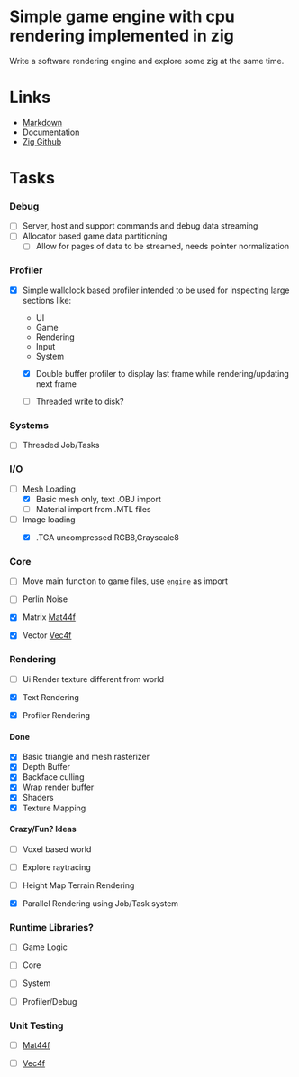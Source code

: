 # Simple game engine with cpu rendering implemented in zig

Write a software rendering engine and explore some zig at the same time.

# Links
  * [Markdown](https://guides.github.com/features/mastering-markdown)
  * [Documentation](https://ziglang.org/documentation/master)
  * [Zig Github](https://github.com/ziglang/zig)

# Tasks
  
### Debug
  - [ ] Server, host and support commands and debug data streaming
  - [ ] Allocator based game data partitioning 
    - [ ] Allow for pages of data to be streamed, needs pointer normalization

### Profiler
  - [x] Simple wallclock based profiler intended to be used for inspecting large sections like:
    * UI
    * Game
    * Rendering
    * Input
    * System

    - [x] Double buffer profiler to display last frame while rendering/updating next frame
    - [ ] Threaded write to disk?

  
### Systems
  - [ ] Threaded Job/Tasks  

### I/O
  - [ ] Mesh Loading
    - [x] Basic mesh only, text .OBJ import 
    - [ ] Material import from .MTL files
  - [ ] Image loading
    - [x] .TGA uncompressed RGB8,Grayscale8


### Core
  - [ ] Move main function to game files, use `engine` as import
  - [ ] Perlin Noise 
  - [x] Matrix [Mat44f](src/core/matrix.zig)
  - [x] Vector [Vec4f](src/core/vector.zig)


### Rendering
  - [ ] Ui Render texture different from world
  - [x] Text Rendering
  - [x] Profiler Rendering
  
  
#### Done
  - [x] Basic triangle and mesh rasterizer
  - [x] Depth Buffer
  - [x] Backface culling
  - [x] Wrap render buffer
  - [x] Shaders
  - [x] Texture Mapping

#### Crazy/Fun? Ideas
  - [ ] Voxel based world
  - [ ] Explore raytracing
  - [ ] Height Map Terrain Rendering
  - [x] Parallel Rendering using Job/Task system


### Runtime Libraries?
  - [ ] Game Logic
  - [ ] Core
  - [ ] System
  - [ ] Profiler/Debug


### Unit Testing
  - [ ] [Mat44f](src/core/matrix.zig)
  - [ ] [Vec4f](src/core/vector.zig)


  